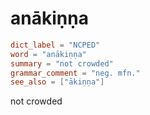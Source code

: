 # anākiṇṇa

``` toml
dict_label = "NCPED"
word = "anākiṇṇa"
summary = "not crowded"
grammar_comment = "neg. mfn."
see_also = ["ākiṇṇa"]
```

not crowded

